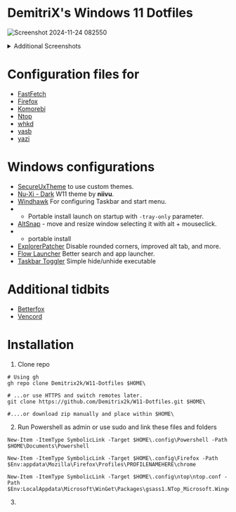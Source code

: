 # DemitriX's Windows 11 Dotfiles

![Screenshot 2024-11-24 082550](https://github.com/user-attachments/assets/24e1b45e-d121-48b2-a1cf-e53f83fec5cf)

<details>
  
#### Custom W11 theme, Yazi file terminal explorer
  
![Screenshot 2024-11-24 083158](https://github.com/user-attachments/assets/41ebd397-e39a-4b7b-a882-8db4f7024a39)

#### Firefox + Discord custom  
![Screenshot 2024-12-13 163731](https://github.com/user-attachments/assets/f81d327a-58ea-40cb-b61c-00a6dc992540)

  <summary>Additional Screenshots</summary>
  
</details>


# Configuration files for
-  [FastFetch](https://github.com/fastfetch-cli/fastfetch)
-  [Firefox](https://www.mozilla.org/en-US/firefox/new/)
-  [Komorebi](https://github.com/LGUG2Z/komorebi)
-  [Ntop](https://github.com/gsass1/NTop)
-  [whkd](https://github.com/LGUG2Z/whkd)
-  [yasb](github.com/amnweb/yasb)
-  [yazi](https://github.com/sxyazi/yazi)

 # Windows configurations
 -  [SecureUxTheme](https://github.com/namazso/SecureUxTheme) to use custom themes.
 -  [Nu-Xi - Dark](https://www.deviantart.com/niivu/art/NUXI-for-Windows-11-950599065) W11 theme by **niivu**.  
 -  [Windhawk](https://windhawk.net/) For configuring Taskbar and start menu.
 -  - Portable install launch on startup with `-tray-only` parameter.
 -  [AltSnap](https://github.com/RamonUnch/AltSnap) - move and resize window selecting it with alt + mouseclick. 
 - - portable install
 - [ExplorerPatcher](https://github.com/valinet/ExplorerPatcher) Disable rounded corners, improved alt tab, and more.
 - [Flow Launcher](https://github.com/Flow-Launcher/Flow.Launcher) Better search and app launcher.
 - [Taskbar Toggler](https://github.com/Demitrix2k/Taskbar-Toggler) Simple hide/unhide executable

# Additional tidbits
- [Betterfox](https://github.com/yokoffing/Betterfox)
- [Vencord](https://vencord.dev/)


# Installation



1. Clone repo
```pwsh
# Using gh
gh repo clone Demitrix2k/W11-Dotfiles $HOME\

# ...or use HTTPS and switch remotes later.
git clone https://github.com/Demitrix2k/W11-Dotfiles.git $HOME\

#....or download zip manually and place within $HOME\
```

2. Run Powershell as admin or use sudo and link these files and folders
```pwsh
New-Item -ItemType SymbolicLink -Target $HOME\.config\Powershell -Path $HOME\Documents\Powershell

New-Item -ItemType SymbolicLink -Target $HOME\.config\Firefox -Path $Env:appdata\Mozilla\Firefox\Profiles\PROFILENAMEHERE\chrome

New-Item -ItemType SymbolicLink -Target $HOME\.config\ntop\ntop.conf -Path $Env:LocalAppdata\Microsoft\WinGet\Packages\gsass1.NTop_Microsoft.Winget.Source_8wekyb3d8bbwe\ntop.conf
```
3. 
